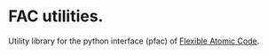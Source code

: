 # FAC utilities.
Utility library for the python interface (pfac) of [Flexible Atomic Code](https://github.com/flexible-atomic-code).
